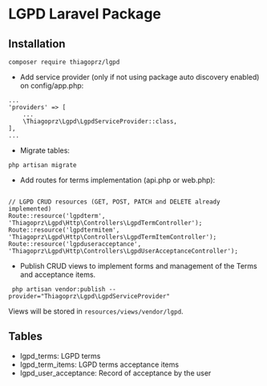 LGPD Laravel Package
=

Installation
--

`` composer require thiagoprz/lgpd ``

* Add service provider (only if not using package auto discovery enabled) on config/app.php:


```
... 
'providers' => [
    ...
    \Thiagoprz\Lgpd\LgpdServiceProvider::class,
],
...
```


* Migrate tables: 


`` php artisan migrate ``


* Add routes for terms implementation (api.php or web.php):

```

// LGPD CRUD resources (GET, POST, PATCH and DELETE already implemented)
Route::resource('lgpdterm', 'Thiagoprz\Lgpd\Http\Controllers\LgpdTermController');
Route::resource('lgpdtermitem', 'Thiagoprz\Lgpd\Http\Controllers\LgpdTermItemController');
Route::resource('lgpduseracceptance', 'Thiagoprz\Lgpd\Http\Controllers\LgpdUserAcceptanceController');

```

* Publish CRUD views to implement forms and management of the Terms and acceptance items.
  
`` php artisan vendor:publish --provider="Thiagoprz\Lgpd\LgpdServiceProvider"``

Views will be stored in ``resources/views/vendor/lgpd``.


Tables
--

* lgpd_terms: LGPD terms
* lgpd_term_items: LGPD terms acceptance items
* lgpd_user_acceptance: Record of acceptance by the user
